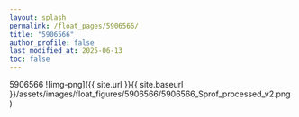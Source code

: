 ```yaml
---
layout: splash
permalink: /float_pages/5906566/
title: "5906566"
author_profile: false
last_modified_at: 2025-06-13
toc: false
---
```

 
5906566
![img-png]({{ site.url }}{{ site.baseurl }}/assets/images/float_figures/5906566/5906566_Sprof_processed_v2.png)